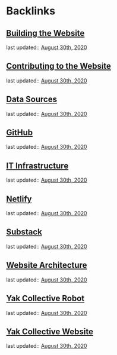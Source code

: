 
# Backlinks
## [Building the Website](<Building the Website.md>)
last updated:: [August 30th, 2020](<August 30th, 2020.md>)

## [Contributing to the Website](<Contributing to the Website.md>)
last updated:: [August 30th, 2020](<August 30th, 2020.md>)

## [Data Sources](<Data Sources.md>)
last updated:: [August 30th, 2020](<August 30th, 2020.md>)

## [GitHub](<GitHub.md>)
last updated:: [August 30th, 2020](<August 30th, 2020.md>)

## [IT Infrastructure](<IT Infrastructure.md>)
last updated:: [August 30th, 2020](<August 30th, 2020.md>)

## [Netlify](<Netlify.md>)
last updated:: [August 30th, 2020](<August 30th, 2020.md>)

## [Substack](<Substack.md>)
last updated:: [August 30th, 2020](<August 30th, 2020.md>)

## [Website Architecture](<Website Architecture.md>)
last updated:: [August 30th, 2020](<August 30th, 2020.md>)

## [Yak Collective Robot](<Yak Collective Robot.md>)
last updated:: [August 30th, 2020](<August 30th, 2020.md>)

## [Yak Collective Website](<Yak Collective Website.md>)
last updated:: [August 30th, 2020](<August 30th, 2020.md>)


